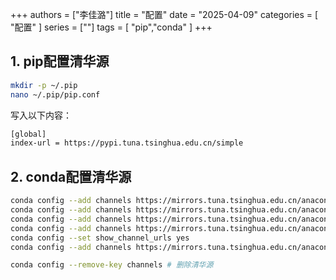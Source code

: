 +++
authors = ["李佳潞"]
title = "配置"
date = "2025-04-09"
categories = [
    "配置"
]
series = [""]
tags = [
   "pip","conda"
]
+++

## 1. pip配置清华源

```bash
mkdir -p ~/.pip
nano ~/.pip/pip.conf
```
写入以下内容：
```bash
[global]
index-url = https://pypi.tuna.tsinghua.edu.cn/simple
```

## 2. conda配置清华源
```bash
conda config --add channels https://mirrors.tuna.tsinghua.edu.cn/anaconda/pkgs/main
conda config --add channels https://mirrors.tuna.tsinghua.edu.cn/anaconda/pkgs/free
conda config --add channels https://mirrors.tuna.tsinghua.edu.cn/anaconda/pkgs/r
conda config --add channels https://mirrors.tuna.tsinghua.edu.cn/anaconda/pkgs/pro
conda config --set show_channel_urls yes
conda config --add channels https://mirrors.tuna.tsinghua.edu.cn/anaconda/cloud/conda-forge/
```
```bash
conda config --remove-key channels # 删除清华源
```